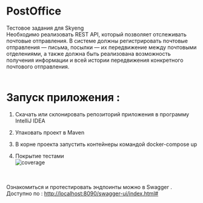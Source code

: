 # PostOffice
Тестовое задания для Skyeng
<br>
Необходимо реализовать REST API, который позволяет отслеживать почтовые отправления.
В системе должны регистрировать почтовые отправления — письма, посылки — их передвижение между почтовыми отделениями, а также должна быть реализована возможность получения информации и всей истории передвижения конкретного почтового отправления.
<br>
<br>
# Запуск приложения :

1. Скачать или склонировать репозиторий приложения в программу IntelliJ IDEA

2. Упаковать проект в Maven


3. В корне проекта запустить контейнеры командой docker-compose up
4.  Покрытие тестами<br> ![coverage](https://github.com/0202-D/PostOffice/assets/77935565/cd9c2ba3-2c7c-4724-8022-c26f3cd57852)
<br>
<br>
Ознакомиться и протестировать эндпоинты можно в Swagger . 
Доступно по  :  
<a href="http://localhost:8090/swagger-ui/index.html#">http://localhost:8090/swagger-ui/index.html#<a>
<br>
<br>

